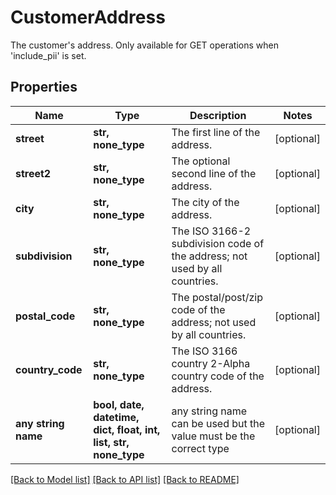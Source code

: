 # CustomerAddress

The customer's address. Only available for GET operations when 'include_pii' is set.

## Properties
Name | Type | Description | Notes
------------ | ------------- | ------------- | -------------
**street** | **str, none_type** | The first line of the address. | [optional] 
**street2** | **str, none_type** | The optional second line of the address. | [optional] 
**city** | **str, none_type** | The city of the address. | [optional] 
**subdivision** | **str, none_type** | The ISO 3166-2 subdivision code of the address; not used by all countries. | [optional] 
**postal_code** | **str, none_type** | The postal/post/zip code of the address; not used by all countries. | [optional] 
**country_code** | **str, none_type** | The ISO 3166 country 2-Alpha country code of the address. | [optional] 
**any string name** | **bool, date, datetime, dict, float, int, list, str, none_type** | any string name can be used but the value must be the correct type | [optional]

[[Back to Model list]](../README.md#documentation-for-models) [[Back to API list]](../README.md#documentation-for-api-endpoints) [[Back to README]](../README.md)


